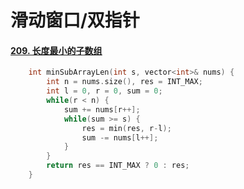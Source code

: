 # 滑动窗口/双指针







#### [209. 长度最小的子数组](https://leetcode-cn.com/problems/minimum-size-subarray-sum/)

```c++
    int minSubArrayLen(int s, vector<int>& nums) {
        int n = nums.size(), res = INT_MAX;
        int l = 0, r = 0, sum = 0;
        while(r < n) {
            sum += nums[r++];
            while(sum >= s) {
                res = min(res, r-l);
                sum -= nums[l++];
            }
        }
        return res == INT_MAX ? 0 : res;
    }
```

